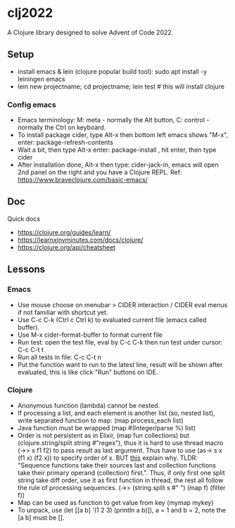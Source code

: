 # clj2022

A Clojure library designed to solve Advent of Code 2022.

## Setup
- install emacs & lein (clojure popular build tool): sudo apt install -y leiningen emacs
- lein new projectname; cd projectname; lein test # this will install clojure
### Config emacs
- Emacs terminology: M: meta - normally the Alt button, C: control - normally the Ctrl on keyboard.
- To install package cider, type Alt-x then bottom left emacs shows "M-x", enter: package-refresh-contents
- Wait a bit, then type Alt-x enter: package-install , hit enter, then type cider
- After installation done, Alt-x then type: cider-jack-in, emacs will open 2nd panel on the right and you have a Clojure REPL. Ref: <https://www.braveclojure.com/basic-emacs/>

## Doc
Quick docs

- https://clojure.org/guides/learn/
- https://learnxinyminutes.com/docs/clojure/
- https://clojure.org/api/cheatsheet

## Lessons
### Emacs
- Use mouse choose on menubar > CIDER interaction / CIDER eval menus if not familiar with shortcut yet.
- Use C-c C-k (Ctrl c Ctrl k) to evaluated current file (emacs called buffer).
- Use M-x cider-format-buffer to format current file
- Run test: open the test file, eval by C-c C-k then run test under cursor: C-c C-t t
- Run all tests in file: C-c C-t n
- Put the function want to run to the latest line, result will be shown after evaluated, this is like click "Run" buttons on IDE.

### Clojure
- Anonymous function (lambda) cannot be nested.
- If processing a list, and each element is another list (so, nested list), write separated function to map: (map process_each list)
- Java function must be wrapped (map #(Integer/parse %) list)
- Order is not persistent as in Elixir, (map fun collections) but (clojure.string/split string #"regex"), thus it is hard to use thread macro (->> s f1 f2) to pass result as last argument. Thus have to use (as-> s x (f1 x) (f2 x)) to specify order of x. BUT [this](https://stackoverflow.com/questions/50275513/rules-of-thumb-for-function-arguments-ordering-in-clojure) explain why. TLDR: "Sequence functions take their sources last and collection functions take their primary operand (collection) first.". Thus, if only first one split string take diff order, use it as first function in thread, the rest all follow the rule of processing sequences. (->> (string.split s #" ") (map f) (filter f))
- Map can be used as function to get value from key (mymap mykey)
- To unpack, use (let [[a b] '(1 2 3) (println a b)]), a = 1 and b = 2, note the [a b] must be [].

